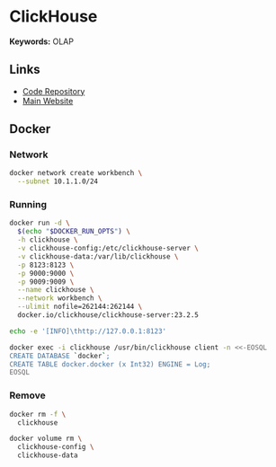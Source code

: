 # ClickHouse

**Keywords:** OLAP

<!--
https://arctype.com

Using:

https://github.com/plausible/analytics
https://github.com/mprove-io/mprove
https://github.com/traceo-dev/traceo
https://github.com/lidofinance/ethereum-validators-monitoring
https://github.com/Treasury-research/nestjs-clickhouse
-->

<!--
https://github.com/datafuselabs/datafuse

https://artifacthub.io/packages/helm/open-8gears/clickhouse

https://github.com/search?q=path%3Apackage.json+%22clickhouse%22+%22nestjs%22&type=code

https://github.com/depyronick/nestjs-clickhouse
-->

## Links

- [Code Repository](https://github.com/ClickHouse/ClickHouse)
- [Main Website](https://clickhouse.com)

## Docker

### Network

```sh
docker network create workbench \
  --subnet 10.1.1.0/24
```

### Running

```sh
docker run -d \
  $(echo "$DOCKER_RUN_OPTS") \
  -h clickhouse \
  -v clickhouse-config:/etc/clickhouse-server \
  -v clickhouse-data:/var/lib/clickhouse \
  -p 8123:8123 \
  -p 9000:9000 \
  -p 9009:9009 \
  --name clickhouse \
  --network workbench \
  --ulimit nofile=262144:262144 \
  docker.io/clickhouse/clickhouse-server:23.2.5
```

```sh
echo -e '[INFO]\thttp://127.0.0.1:8123'
```

```sh
docker exec -i clickhouse /usr/bin/clickhouse client -n <<-EOSQL
CREATE DATABASE `docker`;
CREATE TABLE docker.docker (x Int32) ENGINE = Log;
EOSQL
```

### Remove

```sh
docker rm -f \
  clickhouse

docker volume rm \
  clickhouse-config \
  clickhouse-data
```
